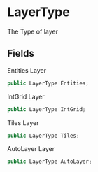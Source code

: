 # LayerType

The Type of layer

## Fields

Entities Layer

```csharp
public LayerType Entities;
```

IntGrid Layer

```csharp
public LayerType IntGrid;
```

Tiles Layer

```csharp
public LayerType Tiles;
```

AutoLayer Layer

```csharp
public LayerType AutoLayer;
```


